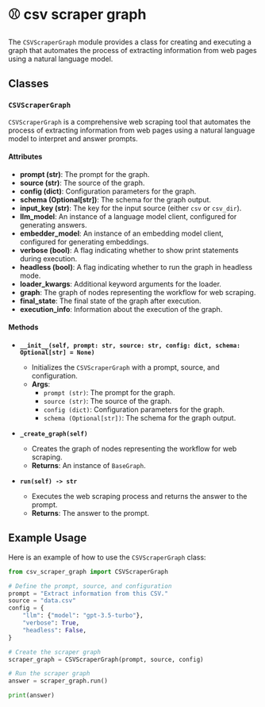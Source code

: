 # ⚾️ csv scraper graph 

The `CSVScraperGraph` module provides a class for creating and executing a graph that automates the process of extracting information from web pages using a natural language model.

## Classes

### `CSVScraperGraph`

`CSVScraperGraph` is a comprehensive web scraping tool that automates the process of extracting information from web pages using a natural language model to interpret and answer prompts.

#### Attributes

- **prompt (str)**: The prompt for the graph.
- **source (str)**: The source of the graph.
- **config (dict)**: Configuration parameters for the graph.
- **schema (Optional[str])**: The schema for the graph output.
- **input_key (str)**: The key for the input source (either `csv` or `csv_dir`).
- **llm_model**: An instance of a language model client, configured for generating answers.
- **embedder_model**: An instance of an embedding model client, configured for generating embeddings.
- **verbose (bool)**: A flag indicating whether to show print statements during execution.
- **headless (bool)**: A flag indicating whether to run the graph in headless mode.
- **loader_kwargs**: Additional keyword arguments for the loader.
- **graph**: The graph of nodes representing the workflow for web scraping.
- **final_state**: The final state of the graph after execution.
- **execution_info**: Information about the execution of the graph.

#### Methods

- **`__init__(self, prompt: str, source: str, config: dict, schema: Optional[str] = None)`**
  - Initializes the `CSVScraperGraph` with a prompt, source, and configuration.
  - **Args**:
    - `prompt (str)`: The prompt for the graph.
    - `source (str)`: The source of the graph.
    - `config (dict)`: Configuration parameters for the graph.
    - `schema (Optional[str])`: The schema for the graph output.

- **`_create_graph(self)`**
  - Creates the graph of nodes representing the workflow for web scraping.
  - **Returns**: An instance of `BaseGraph`.

- **`run(self) -> str`**
  - Executes the web scraping process and returns the answer to the prompt.
  - **Returns**: The answer to the prompt.

## Example Usage

Here is an example of how to use the `CSVScraperGraph` class:

```python
from csv_scraper_graph import CSVScraperGraph

# Define the prompt, source, and configuration
prompt = "Extract information from this CSV."
source = "data.csv"
config = {
    "llm": {"model": "gpt-3.5-turbo"},
    "verbose": True,
    "headless": False,
}

# Create the scraper graph
scraper_graph = CSVScraperGraph(prompt, source, config)

# Run the scraper graph
answer = scraper_graph.run()

print(answer)
